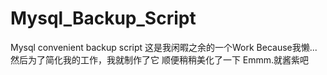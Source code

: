 # Mysql_Backup_Script
Mysql convenient backup script
这是我闲暇之余的一个Work
Because我懒...然后为了简化我的工作，我就制作了它
顺便稍稍美化了一下
Emmm.就酱紫吧
